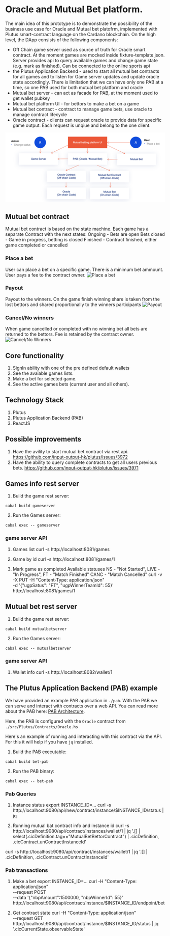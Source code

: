 #  Oracle and Mutual Bet platform.

The main idea of this prototype is to demonstrate the possibility of the business use case for Oracle and Mutual bet platofrm, implemented with Plutus smart-contract language on the Cardano blockchain. 
On the high level, the DApp consists of the following components:​
- Off Chain game server used as source of truth for Oracle smart contract. At the moment games are mocked inside fixture-template.json. Server provides api to query available games and change game state (e.g. mark as finished). Can be connected to the online sports api
- the Plutus Application Backend - used to start all mutual bet contracts for all games and to listen for Game server updates and update oracle state accordingly. There is limitation that we can have only one PAB at a time, so one PAB used for both mutual bet platform and oracle 
- Mutual bet server - can act as facade for PAB, at the moment used to get wallet pubkey 
- Mutual bet platform UI - for bettors to make a bet on a game
- Mutual bet contract - contract to manage game bets, use oracle to manage contract lifecycle
- Oracle contract - clients can request oracle to provide data for specific game output. Each request is unqiue and belong to the one client.

![Components Diagram](./screenshots/architecture.png)

## Mutual bet contract
Mutual bet contract is based on the state machine. Each game has a separate Contract with the next states:
Ongoing - Bets are open
Bets closed - Game in progress, betting is closed
Finished - Contract finished, either game completed or cancelled

### Place a bet
User can place a bet on a specific game. There is a minimum bet ammount.
User pays a fee to the contract owner.
![Place a bet](./screenshots/placebet.jpg)

### Payout
Payout to the winners. On the game finish winning share is taken from the lost bettors and shared proportionally to the winners participants
![Payout](./screenshots/payout.jpg)

### Cancel/No winners
When game cancelled or completed with no winning bet all bets are returned to the bettors. Fee is retained by the contract owner.
![Cancel/No Winners](./screenshots/cancel.jpg)

## Core functionality 
1. SignIn ability with one of the pre defined default wallets 
2. See the avaiable games lists.
3. Make a bet for selected game.
4. See the active games bets (current user and all others).

## Technology Stack
1. Plutus
2. Plutus Application Backend (PAB)
4. ReactJS

## Possible improvements
1. Have the avility to start mutual bet contract via rest api. https://github.com/input-output-hk/plutus/issues/3972
2. Have the ability to query complete contracts to get all users previous bets. https://github.com/input-output-hk/plutus/issues/3971

## Games info rest server 

1. Build the game rest server:
```
cabal build gameserver
```
2. Run the Games server:
```
cabal exec -- gameserver
```

### game server API 

1. Games list
curl -s http://localhost:8081/games

2. Game by id 
curl -s http://localhost:8081/games/1

3. Mark game as completed
Available statuses
NS   - "Not Started",
LIVE - "In Progress", 
FT   - "Match Finished"
CANC - "Match Cancelled"
curl -v -X PUT -H "Content-Type: application/json" \
    -d '{"ugpSatus": "FT", "ugpWinnerTeamId": 55}' \
    http://localhost:8081/games/1

## Mutual bet rest server 

1. Build the game rest server:
```
cabal build mutualbetserver
```
2. Run the Games server:
```
cabal exec -- mutualbetserver
```

### game server API 

1. Wallet info
curl -s http://localhost:8082/wallet/1

## The Plutus Application Backend (PAB) example
We have provided an example PAB application in `./pab`. With the PAB we can serve and interact
with contracts over a web API. You can read more about the PAB here: [PAB Architecture](https://github.com/input-output-hk/plutus/blob/master/plutus-pab/ARCHITECTURE.adoc).

Here, the PAB is configured with the `Oracle` contract from `./src/Plutus/Contracts/Oracle.hs`

Here's an example of running and interacting with this contract via the API. For this it will help if you
have `jq` installed.

1. Build the PAB executable:
```
cabal build bet-pab
```

2. Run the PAB binary:
```
cabal exec -- bet-pab
```

### Pab Queries

1. Instance status
export INSTANCE_ID=...
curl -s http://localhost:9080/api/new/contract/instance/$INSTANCE_ID/status | jq

2. Running mutual bat contract info and instance id
curl -s http://localhost:9080/api/contract/instances/wallet/1 | jq '.[] | select(.cicDefinition.tag=="MutualBetBettorContract") | .cicDefinition, .cicContract.unContractInstanceId'


curl -s http://localhost:9080/api/contract/instances/wallet/1 | jq '.[] | .cicDefinition, .cicContract.unContractInstanceId'
### Pab transactions
1. Make a bet 
export INSTANCE_ID=...
curl -H "Content-Type: application/json" \
  --request POST \
  --data '{"nbpAmount":1500000, "nbpWinnerId": 55}' \
  http://localhost:9080/api/contract/instance/$INSTANCE_ID/endpoint/bet

2. Get contract state
curl -H "Content-Type: application/json" \
  --request GET \
  http://localhost:9080/api/contract/instance/$INSTANCE_ID/status | jq '.cicCurrentState.observableState'